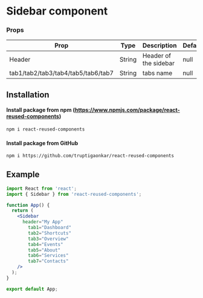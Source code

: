 # Sidebar component

### Props

| Prop                               | Type   | Description           | Default |
| ---------------------------------- | ------ | --------------------- | ------- |
| Header                             | String | Header of the sidebar | null    |
| tab1/tab2/tab3/tab4/tab5/tab6/tab7 | String | tabs name             | null    |

## Installation

#### Install package from npm (https://www.npmjs.com/package/react-reused-components)

```sh
npm i react-reused-components
```

#### Install package from GitHub

```sh
npm i https://github.com/truptigaonkar/react-reused-components
```

## Example

```jsx
import React from 'react';
import { Sidebar } from 'react-reused-components';

function App() {
  return (
    <Sidebar 
      header="My App" 
        tab1="Dashboard"
        tab2="Shortcuts"
        tab3="Overview"
        tab4="Events"
        tab5="About"
        tab6="Services"
        tab7="Contacts"
    />
  );
}

export default App;
```
